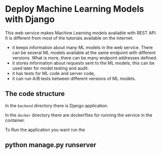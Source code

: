 # Deploy Machine Learning Models with Django

This web service makes Machine Learning models available with REST API. It is different from most of the tutorials available on the internet:

- it keeps information about many ML models in the web service. There can be several ML models available at the same endpoint with different versions. What is more, there can be many endpoint addresses defined.
- it stores information about requests sent to the ML models, this can be used later for model testing and audit.
- it has tests for ML code and server code,
- it can run A/B tests between different versions of ML models.

## The code structure

In the `backend` directory there is Django application.

In the `docker` directory there are dockerfiles for running the service in the container.

To Run the application you want run the 
## python manage.py runserver

